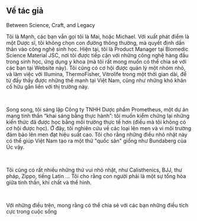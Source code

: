 <section class="page">
  <h1>Về tác giả</h1>
  <p class="muted">Between Science, Craft, and Legacy</p>
  <p>Tôi là Mạnh, các bạn vẫn gọi tôi là Mai, hoặc Michael. Với xuất phát điểm là một Dược sĩ, tôi không chọn con đường thông thường, mà quyết định dấn thân vào công nghệ sinh học. Hiện tại, tôi là Product Manager tại Biomedic Science Material JSC, nơi tôi được tiếp cận với những công nghệ hàng đầu trong sinh học, ứng dụng y khoa (mà tôi rất mong muốn có thể chia sẻ với các bạn tại Website này). Tôi cũng có cơ hội được quản lý một nhóm nhỏ, và làm việc với Illumina, ThermoFisher, Vitrolife trong một thời gian dài, để từ đấy thấy được những thế mạnh tại Việt Nam, cũng như những khó khăn cố hữu gắn liền với thị trường này.</p><br>

   </p>Song song, tôi sáng lập Công ty TNHH Dược phẩm Prometheus, một dự án mang tinh thần “khai sáng bằng thực hành”: tôi muốn kiểm chứng lại những kiến thức đã được học bằng môi trường thực tế hơn (điều mà tôi không có cơ hội được học). Ở đây, tôi nghiên cứu về các loại lên men và vi môi trường đảm bảo lên men đạt hiệu suất cao. Tôi cho rằng những điều nhỏ nhặt này có thể giúp Việt Nam tạo ra một thứ "quốc sản" giống như Bundaberg của Úc vậy.</p><br>

</p>Tôi cũng có rất nhiều những thứ vui nhỏ nhặt, như Calisthenics, BJJ, thư pháp, Zippo, tiếng Latin ... Tôi cho rằng con người phải là một sự tổng hòa giữa tinh thần, khí chất và thể hình.</p><br>

</p>Với những điều trên, mong rằng có thể chia sẻ với các bạn những điều tích cực trong cuộc sống</p><br>
</section>
